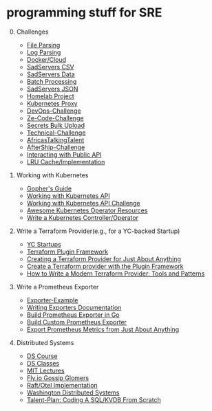 # programming stuff for SRE
0. Challenges
   
   - [File Parsing](https://github.com/golang-assessments/immersive-go-course/tree/main/projects/file-parsing)
   - [Log Parsing](https://github.com/golang-assessments/tech-pos-platform-engineering-interview-task) 
   - [Docker/Cloud](https://github.com/golang-assessments/immersive-go-course/tree/main/projects/docker-cloud)
   - [SadServers CSV](https://sadservers.com/tag/csv)
   - [SadServers Data](https://sadservers.com/tag/data%20processing)
   - [Batch Processing](https://github.com/golang-assessments/immersive-go-course/tree/main/projects/batch-processing)
   - [SadServers JSON](https://sadservers.com/tag/json)
   - [Homelab Project](https://docs.google.com/document/d/1zWqOjcIb-bE5CWQRAZ83C_qENpr9LcDhwunxgbMaDwU/edit?usp=sharing)
   - [Kubernetes Proxy](https://github.com/golang-assessments/challenge6/blob/master/sre.md)
   - [DevOps-Challenge](https://github.com/golang-assessments/devops-challenge)
   - [Ze-Code-Challenge](https://github.com/golang-assessments/ze-code-challenges)
   - [Secrets Bulk Upload](https://x.com/odirionyeo/status/1671216700782436353)
   - [Technical-Challenge](https://github.com/lalamove/intern-tech-challenge)
   - [AfricasTalkingTalent](https://github.com/golang-assessments/InfraCodeChallengeSeptember2018)
   - [AfterShip-Challenge](https://github.com/golang-assessments/challenge11/tree/site-reliability-engineer)
   - [Interacting with Public API](https://github.com/golang-assessments/infra-challenge)
   - [LRU Cache/Implementation](https://github.com/golang-assessments/immersive-go-course/tree/main/projects/concurrency)
2. Working with Kubernetes
    - [Gopher's Guide](https://docs.google.com/presentation/d/1TJdB0etI-P7iGyCXzesfVUZYIzlRDxoc-B5hl01_gQk/edit?slide=id.p#slide=id.p)
    - [Working with Kubernetes API](https://iximiuz.com/en/series/working-with-kubernetes-api/)
    - [Working with Kubernetes API Challenge](https://github.com/golang-assessments/careers/blob/main/challenges/sre/challenge.md)
    - [Awesome Kubernetes Operator Resources](https://github.com/calvin-puram/awesome-kubernetes-operator-resources) 
    - [Write a Kubernetes Controller/Operator](https://x.com/odirionyeo/status/1671216700782436353)
3. Write a Terraform Provider(e.g., for a YC-backed Startup)
    - [YC Startups](https://docs.google.com/document/d/1CkzB06HJNA4QsctcFG3fnH-2k55ZeA7F-MV3th8pHk8/edit?usp=sharing)
    - [Terraform Plugin Framework](https://developer.hashicorp.com/terraform/plugin/framework)
    - [Creating a Terraform Provider for Just About Anything](https://www.youtube.com/watch?v=noxwUVet5RE)
    - [Create a Terraform provider with the Plugin Framework](https://www.youtube.com/watch?v=16qs7LJSyps&t=66s)
    - [How to Write a Modern Terraform Provider: Tools and Patterns](https://www.youtube.com/watch?v=XlxkqXQCZ4Y)
4. Write a Prometheus Exporter
    - [Exporter-Example](https://github.com/mikejoh/exporter-example)
    - [Writing Exporters Documentation](https://prometheus.io/docs/instrumenting/writing_exporters/)
    - [Build Prometheus Exporter in Go](https://www.civo.com/learn/build-your-own-prometheus-exporter-in-go)
    - [Build Custom Prometheus Exporter](https://www.youtube.com/watch?v=3wT0zSsQb58)
    - [Export Prometheus Metrics from Just About Anything](https://www.youtube.com/watch?v=Zk09Mbu0YQk)
5. Distributed Systems
   - [DS Course](https://www.youtube.com/playlist?list=PLOE1GTZ5ouRPbpTnrZ3Wqjamfwn_Q5Y9A)
   - [DS Classes](https://github.com/golang-assessments/distsys-class)
   - [MIT Lectures](https://learncs.me/mit/6.824)
   - [Fly.io Gossip Glomers](https://fly.io/dist-sys/)
   - [Raft/Otel Implementation](https://github.com/golang-assessments/immersive-go-course/tree/main/projects/raft-otel)
   - [Washington Distributed Systems](https://courses.cs.washington.edu/courses/cse452/)
   - [Talent-Plan: Coding A SQL/KVDB From Scratch](https://github.com/golang-assessments/talent-plan)
